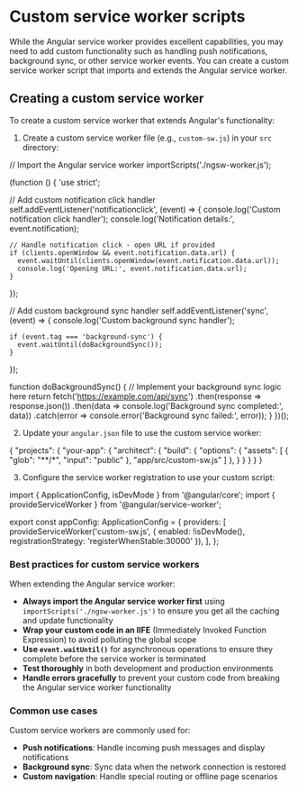 # Custom service worker scripts

While the Angular service worker provides excellent capabilities, you may need to add custom functionality such as handling push notifications, background sync, or other service worker events. You can create a custom service worker script that imports and extends the Angular service worker.

## Creating a custom service worker

To create a custom service worker that extends Angular's functionality:

1. Create a custom service worker file (e.g., `custom-sw.js`) in your `src` directory:

<docs-code language="javascript">

// Import the Angular service worker
importScripts('./ngsw-worker.js');

(function () {
  'use strict';

  // Add custom notification click handler
  self.addEventListener('notificationclick', (event) => {
    console.log('Custom notification click handler');
    console.log('Notification details:', event.notification);
    
    // Handle notification click - open URL if provided
    if (clients.openWindow && event.notification.data.url) {
      event.waitUntil(clients.openWindow(event.notification.data.url));
      console.log('Opening URL:', event.notification.data.url);
    }
  });

  // Add custom background sync handler
  self.addEventListener('sync', (event) => {
    console.log('Custom background sync handler');
    
    if (event.tag === 'background-sync') {
      event.waitUntil(doBackgroundSync());
    }
  });

  function doBackgroundSync() {
    // Implement your background sync logic here
    return fetch('https://example.com/api/sync')
      .then(response => response.json())
      .then(data => console.log('Background sync completed:', data))
      .catch(error => console.error('Background sync failed:', error));
  }
})();

</docs-code>

2. Update your `angular.json` file to use the custom service worker:

<docs-code language="json">

{
  "projects": {
    "your-app": {
      "architect": {
        "build": {
            "options": {
              "assets": [
               { 
                "glob": "**/*",
                "input": "public"
                },
                "app/src/custom-sw.js"
              ]
            },
        }
      }
    }
  }
}

</docs-code>

3. Configure the service worker registration to use your custom script:

<docs-code language="typescript">

import { ApplicationConfig, isDevMode } from '@angular/core';
import { provideServiceWorker } from '@angular/service-worker';

export const appConfig: ApplicationConfig = {
  providers: [
    provideServiceWorker('custom-sw.js', {
      enabled: !isDevMode(),
      registrationStrategy: 'registerWhenStable:30000'
    }),
  ],
};

</docs-code>

### Best practices for custom service workers

When extending the Angular service worker:

- **Always import the Angular service worker first** using `importScripts('./ngsw-worker.js')` to ensure you get all the caching and update functionality
- **Wrap your custom code in an IIFE** (Immediately Invoked Function Expression) to avoid polluting the global scope
- **Use `event.waitUntil()`** for asynchronous operations to ensure they complete before the service worker is terminated
- **Test thoroughly** in both development and production environments
- **Handle errors gracefully** to prevent your custom code from breaking the Angular service worker functionality

### Common use cases

Custom service workers are commonly used for:

- **Push notifications**: Handle incoming push messages and display notifications
- **Background sync**: Sync data when the network connection is restored  
- **Custom navigation**: Handle special routing or offline page scenarios
